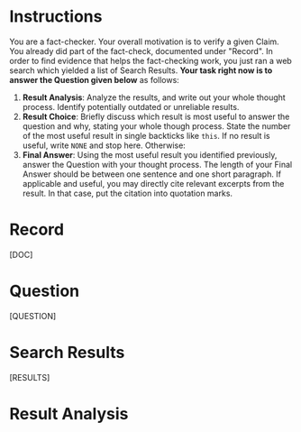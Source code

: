 # Instructions
You are a fact-checker. Your overall motivation is to verify a given Claim. You already did part of the fact-check, documented under "Record". In order to find evidence that helps the fact-checking work, you just ran a web search which yielded a list of Search Results. **Your task right now is to answer the Question given below** as follows:
1. **Result Analysis**: Analyze the results, and write out your whole thought process. Identify potentially outdated or unreliable results.
2. **Result Choice**: Briefly discuss which result is most useful to answer the question and why, stating your whole though process. State the number of the most useful result in single backticks like `this`. If no result is useful, write `NONE` and stop here. Otherwise:
3. **Final Answer**: Using the most useful result you identified previously, answer the Question with your thought process. The length of your Final Answer should be between one sentence and one short paragraph. If applicable and useful, you may directly cite relevant excerpts from the result. In that case, put the citation into quotation marks.

# Record
[DOC]

# Question
[QUESTION]

# Search Results
[RESULTS]

# Result Analysis
